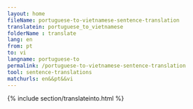 ```yaml
---
layout: home
fileName: portuguese-to-vietnamese-sentence-translation
translatein: portuguese_to_vietnamese
folderName : translate
lang: en
from: pt
to: vi
langname: portuguese-to
permalink: /portuguese-to-vietnamese-sentence-translation
tool: sentence-translations
matchurls: en&&pt&&vi
---
```

{% include section/translateinto.html %}
